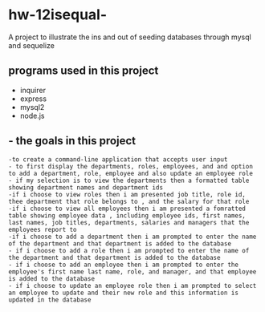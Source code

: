 # hw-12isequal-
A project to illustrate the ins and out of seeding databases through mysql and sequelize

## programs used in this project
 
 - inquirer
 - express
 - mysql2
 - node.js

## - the goals in this project
    -to create a command-line application that accepts user input
    - to first display the departments, roles, employees, and and option to add a department, role, employee and also update an employee role
    - if my selection is to view the departments then a formatted table showing department names and department ids
    -if i choose to view roles then i am presented job title, role id, thee department that role belongs to , and the salary for that role
    -if i choose to view all employees then i am presented a fomratted table showing employee data , including employee ids, first names, last names, job titles, departments, salaries and managers that the employees report to
    -if i choose to add a department then i am prompted to enter the name of the department and that department is added to the database
    - if i choose to add a role then i am prompted to enter the name of the department and that department is added to the database
    - if i choose to add an employee then i am prompted to enter the employee's first name last name, role, and manager, and that employee is added to the database
    - if i choose to update an employee role then i am prompted to select an employee to update and their new role and this information is updated in the database